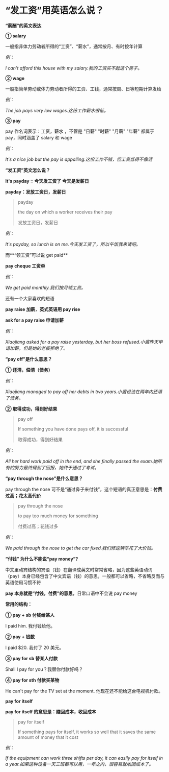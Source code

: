 # “发工资”用英语怎么说？

**“薪酬”的英文表达**

**① salary**

一般指非体力劳动者所得的“工资”、“薪水”，通常按月、有时按年计算

_例：_

_I can't afford this house with my salary.我的工资买不起这个房子。_

**② wage**

一般指简单劳动或体力劳动者所得的工资、工钱，通常按周、日等短期计算发给

_例：_

_The job pays very low wages.这份工作薪水很低。_

**③ pay**

pay 作名词表示：工资，薪水 ，不管是 "日薪" "时薪" "月薪" "年薪" 都属于 pay，同时涵盖了 salary 和 wage

_例：_

_It's a nice job but the pay is appalling.这份工作不错，但工资低得不像话_

**“发工资”英文怎么说？**

**It's payday = 今天发工资了 今天是发薪日**

**payday：发放工资日，发薪日**

> payday
>
> the day on which a worker receives their pay
>
> 发放工资日，发薪日

_例：_

_It's payday, so lunch is on me.今天发工资了，所以午饭我来请吧。_

而**“领工资”可以说 get paid**

**pay cheque 工资单**

_例：_

_We get paid monthly.我们按月领工资。_

还有一个大家喜欢的短语

**pay raise 加薪**，**英式英语用 pay rise**

**ask for a pay raise 申请加薪**

_例：_

_Xiaojiang asked for a pay raise yesterday, but her boss refused.小酱昨天申请加薪，但是她的老板拒绝了。_

**“pay off”是什么意思？**

**① 还清，偿清（债务）**

_例：_

_Xiaojiang managed to pay off her debts in two years.小酱设法在两年内还清了债务。_

**② 取得成功，得到好结果**

> pay off
>
> If something you have done pays off, it is successful
>
> 取得成功，得到好结果

_例：_

_All her hard work paid off in the end, and she finally passed the exam.她所有的努力最终得到了回报，她终于通过了考试。_

**“pay through the nose”是什么意思？**

pay through the nose 可不是“通过鼻子来付钱”，这个短语的真正意思是：**付费过高；花太高代价**

> pay through the nose
>
> to pay too much money for something
>
> 付费过高；花钱过多

_例：_

_We paid through the nose to get the car fixed.我们修这辆车花了大价钱。_

**“付钱” 为什么不能说“pay money”?**

中文里动宾结构的宾语（钱）在翻译成英文时常常省略，因为这些英语动词（pay）本身已经包含了中文宾语（钱）的意思，一般都可以省略，不省略反而与英语使用习惯不符

**pay 本身就是“付钱，付费”的意思**，日常口语中不会说 pay money

**常用的结构：**

**① pay + sb 付钱给某人**

I paid him. 我付钱给他。

**② pay + 钱数**

I paid $20. 我付了 20 美元。

**③ pay for sb 替某人付款**

Shall I pay for you？我替你付款好吗？

**④ pay for sth 付款买某物**

He can't pay for the TV set at the moment. 他现在还不能给这台电视机付款。

**pay for itself**

**pay for itself 的意思是：赚回成本，收回成本**

> pay for itself
>
> If something pays for itself, it works so well that it saves the same amount of money that it cost

_例：_

_If the equipment can work three shifts per day, it can easily pay for itself in a year.如果这种设备一天三班都可以用，一年之内，很容易就收回成本了。_
